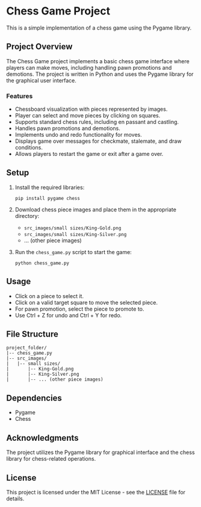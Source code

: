 # Chess Game Project

This is a simple implementation of a chess game using the Pygame library.

## Project Overview

The Chess Game project implements a basic chess game interface where players can make moves, including handling pawn promotions and demotions. The project is written in Python and uses the Pygame library for the graphical user interface.

### Features

- Chessboard visualization with pieces represented by images.
- Player can select and move pieces by clicking on squares.
- Supports standard chess rules, including en passant and castling.
- Handles pawn promotions and demotions.
- Implements undo and redo functionality for moves.
- Displays game over messages for checkmate, stalemate, and draw conditions.
- Allows players to restart the game or exit after a game over.

## Setup

1. Install the required libraries:

   ```
   pip install pygame chess
   ```

2. Download chess piece images and place them in the appropriate directory:
   - `src_images/small sizes/King-Gold.png`
   - `src_images/small sizes/King-Silver.png`
   - ... (other piece images)

3. Run the `chess_game.py` script to start the game:

   ```
   python chess_game.py
   ```

## Usage

- Click on a piece to select it.
- Click on a valid target square to move the selected piece.
- For pawn promotion, select the piece to promote to.
- Use Ctrl + Z for undo and Ctrl + Y for redo.

## File Structure

```
project_folder/
|-- chess_game.py
|-- src_images/
|   |-- small sizes/
|       |-- King-Gold.png
|       |-- King-Silver.png
|       |-- ... (other piece images)
```

## Dependencies

- Pygame
- Chess

## Acknowledgments

The project utilizes the Pygame library for graphical interface and the chess library for chess-related operations.

## License

This project is licensed under the MIT License - see the [LICENSE](LICENSE) file for details.

